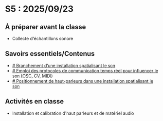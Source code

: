 # S5 : <!-- %: S5 -->2025/09/23<!-- %; -->

## À préparer avant la classe

* Collecte d'échantillons sonore 

## Savoirs essentiels/Contenus

* [ <!-- %: BLOC2_SAVOIR1  --># Branchement d’une installation spatialisant le son<!-- %; -->](../../03-savoirs/02/07/README.md)
* [ <!-- %: BLOC2_SAVOIR2  --># Emploi des protocoles de communication temps réel pour influencer le son (OSC, CV, MIDI)<!-- %; -->](../../03-savoirs/02/02/README.md)
* [ <!-- %: BLOC2_SAVOIR3  --># Positionnement de haut-parleurs dans une installation spatialisant le son<!-- %; -->](../../03-savoirs/02/07/README.md)

## Activités en classe

* Installation et calibration d'haut parleurs et de matériel audio